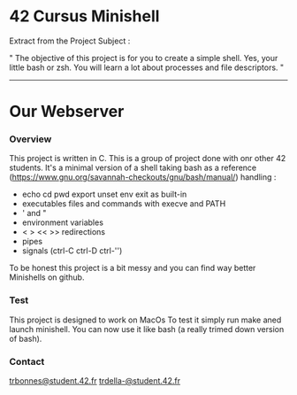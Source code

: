 # 42 Cursus Minishell

Extract from the Project Subject :

" The objective of this project is for you to create a simple shell. Yes, your
little bash or zsh. You will learn a lot about processes and file descriptors. "

---

Our Webserver
===============

### Overview
This project is written in C. This is a group of project done with onr other 42 students.
It's a minimal version of a shell taking bash as a reference (https://www.gnu.org/savannah-checkouts/gnu/bash/manual/) handling :
- echo cd pwd export unset env exit as built-in
- executables files and commands with execve and PATH
- ' and "
- environment variables
- < > << >> redirections
- pipes
- signals (ctrl-C ctrl-D ctrl-'\')

To be honest this project is a bit messy and you can find way better Minishells on github.

### Test
This project is designed to work on MacOs
To test it simply run make aned launch minishell. You can now use it like bash (a really trimed down version of bash).

### Contact
trbonnes@student.42.fr
trdella-@student.42.fr